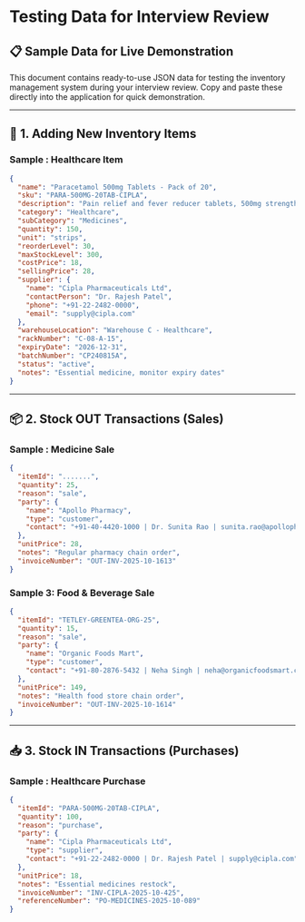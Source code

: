 # Testing Data for Interview Review

## 📋 Sample Data for Live Demonstration

This document contains ready-to-use JSON data for testing the inventory management system during your interview review. Copy and paste these directly into the application for quick demonstration.

---

## 🏪 **1. Adding New Inventory Items**

### **Sample : Healthcare Item**

```json
{
  "name": "Paracetamol 500mg Tablets - Pack of 20",
  "sku": "PARA-500MG-20TAB-CIPLA",
  "description": "Pain relief and fever reducer tablets, 500mg strength",
  "category": "Healthcare",
  "subCategory": "Medicines",
  "quantity": 150,
  "unit": "strips",
  "reorderLevel": 30,
  "maxStockLevel": 300,
  "costPrice": 18,
  "sellingPrice": 28,
  "supplier": {
    "name": "Cipla Pharmaceuticals Ltd",
    "contactPerson": "Dr. Rajesh Patel",
    "phone": "+91-22-2482-0000",
    "email": "supply@cipla.com"
  },
  "warehouseLocation": "Warehouse C - Healthcare",
  "rackNumber": "C-08-A-15",
  "expiryDate": "2026-12-31",
  "batchNumber": "CP240815A",
  "status": "active",
  "notes": "Essential medicine, monitor expiry dates"
}
```

---

## 📦 **2. Stock OUT Transactions (Sales)**


### **Sample : Medicine Sale**

```json
{
  "itemId": ".......",
  "quantity": 25,
  "reason": "sale",
  "party": {
    "name": "Apollo Pharmacy",
    "type": "customer",
    "contact": "+91-40-4420-1000 | Dr. Sunita Rao | sunita.rao@apollopharmacy.com"
  },
  "unitPrice": 28,
  "notes": "Regular pharmacy chain order",
  "invoiceNumber": "OUT-INV-2025-10-1613"
}
```

### **Sample 3: Food & Beverage Sale**

```json
{
  "itemId": "TETLEY-GREENTEA-ORG-25",
  "quantity": 15,
  "reason": "sale",
  "party": {
    "name": "Organic Foods Mart",
    "type": "customer",
    "contact": "+91-80-2876-5432 | Neha Singh | neha@organicfoodsmart.com"
  },
  "unitPrice": 149,
  "notes": "Health food store chain order",
  "invoiceNumber": "OUT-INV-2025-10-1614"
}
```

---

## 📥 **3. Stock IN Transactions (Purchases)**


### **Sample : Healthcare Purchase**

```json
{
  "itemId": "PARA-500MG-20TAB-CIPLA",
  "quantity": 100,
  "reason": "purchase",
  "party": {
    "name": "Cipla Pharmaceuticals Ltd",
    "type": "supplier",
    "contact": "+91-22-2482-0000 | Dr. Rajesh Patel | supply@cipla.com"
  },
  "unitPrice": 18,
  "notes": "Essential medicines restock",
  "invoiceNumber": "INV-CIPLA-2025-10-425",
  "referenceNumber": "PO-MEDICINES-2025-10-089"
}
```